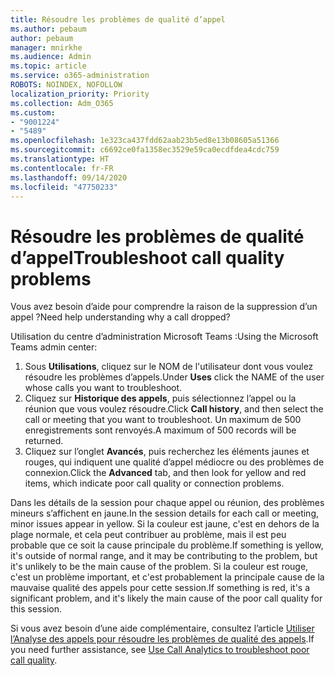 ```yaml
---
title: Résoudre les problèmes de qualité d’appel
ms.author: pebaum
author: pebaum
manager: mnirkhe
ms.audience: Admin
ms.topic: article
ms.service: o365-administration
ROBOTS: NOINDEX, NOFOLLOW
localization_priority: Priority
ms.collection: Adm_O365
ms.custom:
- "9001224"
- "5489"
ms.openlocfilehash: 1e323ca437fdd62aab23b5ed8e13b08605a51366
ms.sourcegitcommit: c6692ce0fa1358ec3529e59ca0ecdfdea4cdc759
ms.translationtype: HT
ms.contentlocale: fr-FR
ms.lasthandoff: 09/14/2020
ms.locfileid: "47750233"
---
```

# <a name="troubleshoot-call-quality-problems"></a><span data-ttu-id="d5279-102">Résoudre les problèmes de qualité d’appel</span><span class="sxs-lookup"><span data-stu-id="d5279-102">Troubleshoot call quality problems</span></span>

<span data-ttu-id="d5279-103">Vous avez besoin d’aide pour comprendre la raison de la suppression d’un appel ?</span><span class="sxs-lookup"><span data-stu-id="d5279-103">Need help understanding why a call dropped?</span></span>

<span data-ttu-id="d5279-104">Utilisation du centre d’administration Microsoft Teams :</span><span class="sxs-lookup"><span data-stu-id="d5279-104">Using the Microsoft Teams admin center:</span></span>

1. <span data-ttu-id="d5279-105">Sous **Utilisations**, cliquez sur le NOM de l'utilisateur dont vous voulez résoudre les problèmes d’appels.</span><span class="sxs-lookup"><span data-stu-id="d5279-105">Under **Uses** click the NAME of the user whose calls you want to troubleshoot.</span></span>
2. <span data-ttu-id="d5279-106">Cliquez sur **Historique des appels**, puis sélectionnez l’appel ou la réunion que vous voulez résoudre.</span><span class="sxs-lookup"><span data-stu-id="d5279-106">Click **Call history**, and then select the call or meeting that you want to troubleshoot.</span></span> <span data-ttu-id="d5279-107">Un maximum de 500 enregistrements sont renvoyés.</span><span class="sxs-lookup"><span data-stu-id="d5279-107">A maximum of 500 records will be returned.</span></span>
3. <span data-ttu-id="d5279-108">Cliquez sur l’onglet **Avancés**, puis recherchez les éléments jaunes et rouges, qui indiquent une qualité d’appel médiocre ou des problèmes de connexion.</span><span class="sxs-lookup"><span data-stu-id="d5279-108">Click the **Advanced** tab, and then look for yellow and red items, which indicate poor call quality or connection problems.</span></span>

<span data-ttu-id="d5279-109">Dans les détails de la session pour chaque appel ou réunion, des problèmes mineurs s’affichent en jaune.</span><span class="sxs-lookup"><span data-stu-id="d5279-109">In the session details for each call or meeting, minor issues appear in yellow.</span></span> <span data-ttu-id="d5279-110">Si la couleur est jaune, c'est en dehors de la plage normale, et cela peut contribuer au problème, mais il est peu probable que ce soit la cause principale du problème.</span><span class="sxs-lookup"><span data-stu-id="d5279-110">If something is yellow, it's outside of normal range, and it may be contributing to the problem, but it's unlikely to be the main cause of the problem.</span></span> <span data-ttu-id="d5279-111">Si la couleur est rouge, c'est un problème important, et c'est probablement la principale cause de la mauvaise qualité des appels pour cette session.</span><span class="sxs-lookup"><span data-stu-id="d5279-111">If something is red, it's a significant problem, and it's likely the main cause of the poor call quality for this session.</span></span>

<span data-ttu-id="d5279-112">Si vous avez besoin d’une aide complémentaire, consultez l’article [Utiliser l’Analyse des appels pour résoudre les problèmes de qualité des appels](https://docs.microsoft.com/microsoftteams/use-call-analytics-to-troubleshoot-poor-call-quality#troubleshoot-call-quality-problems-using-call-analytics).</span><span class="sxs-lookup"><span data-stu-id="d5279-112">If you need further assistance, see [Use Call Analytics to troubleshoot poor call quality](https://docs.microsoft.com/microsoftteams/use-call-analytics-to-troubleshoot-poor-call-quality#troubleshoot-call-quality-problems-using-call-analytics).</span></span>
